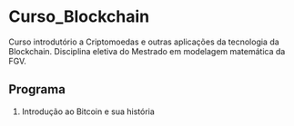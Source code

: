 # Curso_Blockchain
Curso introdutório a Criptomoedas e outras aplicações da tecnologia da Blockchain. Disciplina eletiva do Mestrado em modelagem matemática da FGV.

## Programa
1. Introdução ao Bitcoin e sua história
